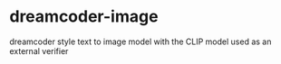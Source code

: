 # dreamcoder-image
dreamcoder style text to image model with the CLIP model used as an external verifier
